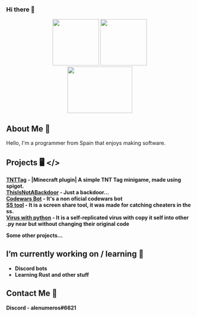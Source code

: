 ### Hi there 👋
<p align='center'>
  <img src='https://cdn.iconscout.com/icon/free/png-512/python-14-569257.png' width="125" height="125">
  <img src='https://upload.wikimedia.org/wikipedia/en/thumb/3/30/Java_programming_language_logo.svg/1200px-Java_programming_language_logo.svg.png' width='125' height='125'>
  <br>
  <img src='https://miro.medium.com/max/1200/0*sDWRBb3SeZ9h6cSz.png' width='175' height='125'>
</p>

## About Me 📝
Hello, I'm a programmer from Spain that enjoys making software.

## Projects 🖥️ </>

**[TNTTag](https://github.com/ale444113/TNTTag/tree/main) - |Minecraft plugin| A simple TNT Tag minigame, made using spigot.** <br>
**[ThisIsNotABackdoor](https://github.com/ale444113/ThisIsNotABackdoor) - Just a backdoor...** <br>
**[Codewars Bot](https://github.com/ale444113/codewarsBot) - It's a non oficial codewars bot** <br>
**[SS tool](https://github.com/ale444113/MinecraftSSToolByNumbers) - It is a screen share tool, it was made for catching cheaters in the ss.**<br>
**[Virus with python](https://github.com/ale444113/viruswithpython) - It is a self-replicated virus with copy it self into other .py near but without changing their original code** <br>

**Some other projects...** <br>

## I’m currently working on / learning 🔭
* **Discord bots** <br>
* **Learning Rust and other stuff**<br>

## Contact Me 📱
**Discord - alenumeros#6621**<br>

<!--
**ale444113/ale444113** is a ✨ _special_ ✨ repository because its `README.md` (this file) appears on your GitHub profile.

Here are some ideas to get you started:

- 🔭 I’m currently working on ...
- 🌱 I’m currently learning ...
- 👯 I’m looking to collaborate on ...
- 🤔 I’m looking for help with ...
- 💬 Ask me about ...
- 📫 How to reach me: ...
- 😄 Pronouns: ...
- ⚡ Fun fact: ...
-->
